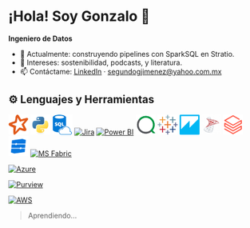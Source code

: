 # ¡Hola! Soy Gonzalo 👋
**Ingeniero de Datos**

- 🔭 Actualmente: construyendo pipelines con SparkSQL en Stratio.
- 🌱 Intereses: sostenibilidad, podcasts, y literatura.
- 📫 Contáctame: [LinkedIn]([https://www.linkedin.com/in/tu-perfil](https://www.linkedin.com/in/segundo-gonzalo-jimenez-aquino/)) · segundogjimenez@yahoo.com.mx
## ⚙️ Lenguajes y Herramientas

<p align="left">
  <!-- Spark -->
  <a href="https://spark.apache.org/" target="_blank" title="Apache Spark - Motor de procesamiento de datos distribuido"><img src="https://github.com/devicons/devicon/blob/master/icons/apachespark/apachespark-original.svg" alt="Spark" width="40" height="40"/></a>
  <!-- Python -->
  <a href="https://www.python.org/" target="_blank" title="Python - Lenguaje de programación versátil y poderoso"><img src="https://raw.githubusercontent.com/devicons/devicon/master/icons/python/python-original.svg" alt="Python / PySpark" width="40" height="40"/></a>
  <!-- SQL -->
  <a href="https://www.w3schools.com/sql/" target="_blank" title="SQL - Lenguaje estándar para bases de datos relacionales"><img src="/assets/icons/sql.png" alt="SQL" width="40" height="40"/></a>
  <!-- Jira -->
  <a href="https://www.atlassian.com/software/jira" target="_blank" title="Jira - Herramienta de gestión de proyectos"><img src="https://cdn.jsdelivr.net/gh/devicons/devicon@latest/icons/jira/jira-original.svg" alt="Jira" width="40" height="40"/></a>
  <!-- Power BI -->
  <a href="https://powerbi.microsoft.com/" target="_blank" title="Power BI - Herramienta de visualización y análisis de datos de Microsoft"><img src="https://upload.wikimedia.org/wikipedia/commons/c/cf/New_Power_BI_Logo.svg" alt="Power BI" width="40" height="40"/></a>
  <!-- Qlik -->
  <a href="https://www.qlik.com/" target="_blank" title="Qlik - Plataforma de análisis de datos e inteligencia empresarial"><img src="/assets/icons/qlik.svg" alt="Qlik" width="40" height="40"/></a>
  <!-- Tableau -->
  <a href="https://www.tableau.com/" target="_blank" title="Tableau - Plataforma líder en visualización de datos"><img src="/assets/icons/tableau.svg" alt="Tableau" width="40" height="40"/></a>
  <!-- QuickSight -->
  <a href="https://aws.amazon.com/quicksight/" target="_blank" title="Amazon QuickSight - Servicio de análisis empresarial en la nube"><img src="/assets/icons/quicksight.svg" alt="QuickSight" width="40" height="40"/></a>
  <!-- SSIS -->
  <a href="https://learn.microsoft.com/en-us/sql/integration-services/sql-server-integration-services" target="_blank" title="SQL Server Integration Services - Herramienta ETL de Microsoft"><img src="/assets/icons/ssis.png" alt="SSIS / SQL Server Integration Services" width="40" height="40"/></a>
  <!-- Databricks -->
  <a href="https://databricks.com/" target="_blank" title="Databricks - Plataforma unificada de datos e IA"><img src="/assets/icons/databricks.svg" alt="Databricks" width="40" height="40"/></a>
  <!-- Stratio -->
  <a href="https://www.stratio.com/" target="_blank" title="Stratio - Plataforma de datos empresariales"><img src="/assets/icons/stratio.svg" alt="Stratio" width="40" height="40"/></a>
  <!-- Fabric -->
  <a href="https://learn.microsoft.com/en-us/fabric/" target="_blank" title="Microsoft Fabric - Plataforma de análisis unificada"><img src="https://upload.wikimedia.org/wikipedia/commons/d/d9/Microsoft_Fabric_Logo.svg" alt="MS Fabric" width="40" height="40"/></a>

  <!-- Azure -->
  <a href="https://azure.microsoft.com/" target="_blank" title="Microsoft Azure - Plataforma de servicios en la nube"><img src="https://cdn.jsdelivr.net/gh/devicons/devicon@latest/icons/azure/azure-original.svg" alt="Azure" width="40" height="40"/></a>

  <!-- Purview -->
  <a href="https://learn.microsoft.com/en-us/purview/" target="_blank" title="Azure Purview - Gobierno de datos en la nube"><img src="https://learn.microsoft.com/en-us/azure/purview/media/index/azure-purview.svg" alt="Purview" width="40" height="40"/></a>

  <!-- AWS -->
  <a href="https://aws.amazon.com/" target="_blank" title="Amazon Web Services - Plataforma de servicios en la nube"><img src="https://cdn.jsdelivr.net/gh/devicons/devicon@latest/icons/amazonwebservices/amazonwebservices-plain-wordmark.svg" alt="AWS" width="40" height="40"/></a>
</p>


> Aprendiendo...
